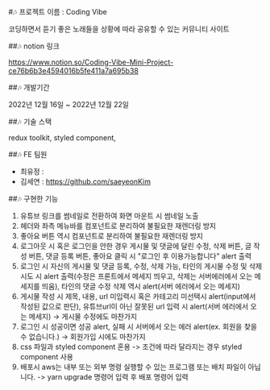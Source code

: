 #🎶 프로젝트 이름 : Coding Vibe

코딩하면서 듣기 좋은 노래들을 상황에 따라 공유할 수 있는 커뮤니티 사이트



##🎶 notion 링크

https://www.notion.so/Coding-Vibe-Mini-Project-ce76b6b3e4594016b5fe411a7a695b38



##🎶 개발기간

2022년 12월 16일 ~ 2022년 12월 22일



##🎶 기술 스택

redux toolkit, styled component, 



##🎶 FE 팀원

- 최유정 : 
- 김세연 : https://github.com/saeyeonKim



##🎶 구현한 기능

1. 유튜브 링크를 썸네일로 전환하여 화면 마운트 시 썸네일 노출
2. 헤더와 좌측 메뉴바를 컴포넌트로 분리하여 불필요한 재렌더링 방지
3. 좋아요 버튼 역시 컴포넌트로 분리하여 불필요한 재렌더링 방지
4. 로그아웃 시 혹은 로그인을 안한 경우 게시물 및 댓글에 달린 수정, 삭제 버튼, 글 작성 버튼, 댓글 등록 버튼, 좋아요 클릭 시 "로그인 후 이용가능합니다" alert 출력
5. 로그인 시 자신의 게시물 및 댓글 등록, 수정, 삭제 가능, 타인의 게시물 수정 및 삭제 시도 시 alert 출력(수정은 프론트에서 메세지 띄우고, 삭제는 서버에러에서 오는 메세지를 띄움), 타인의 댓글 수정 삭제 역시 alert(서버 에러에서 오는 메세지)
6. 게시물 작성 시 제목, 내용, url 미입력시 혹은 카테고리 미선택시 alert(input에서 작성된 값으로 판단), 유튜브url이 아닌 잘못된 url 입력 시 alert(서버 에러에서 오는 메세지)
-> 게시물 수정에도 마찬가지
7. 로그인 시 성공이면 성공 alert, 실패 시 서버에서 오는 에러 alert(ex. 회원을 찾을 수 없습니다.) -> 회원가입 시에도 마찬가지
8. css 파일과 styled component 혼용 -> 조건에 따라 달라지는 경우 styled component 사용
9. 배포시 aws는 내부 또는 외부 명령 실행할 수 있는 프로그램 또는 배치 파일이 아닙니다. -> yarn upgrade 명령어 입력 후 배포 명령어 입력
